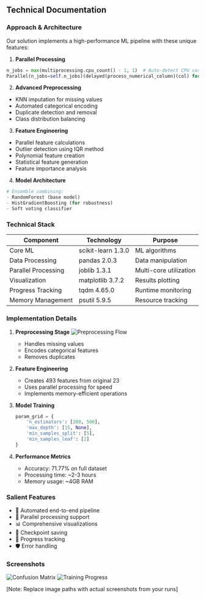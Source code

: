 ## Technical Documentation

### Approach & Architecture
Our solution implements a high-performance ML pipeline with these unique features:

1. **Parallel Processing**
```python
n_jobs = max(multiprocessing.cpu_count() - 1, 1)  # Auto-detect CPU cores
Parallel(n_jobs=self.n_jobs)(delayed(process_numerical_column)(col) for col in numerical_cols)
```

2. **Advanced Preprocessing**
- KNN imputation for missing values
- Automated categorical encoding
- Duplicate detection and removal
- Class distribution balancing

3. **Feature Engineering**
- Parallel feature calculations
- Outlier detection using IQR method
- Polynomial feature creation
- Statistical feature generation
- Feature importance analysis

4. **Model Architecture**
```python
# Ensemble combining:
- RandomForest (base model)
- HistGradientBoosting (for robustness)
- Soft voting classifier
```

### Technical Stack
| Component | Technology | Purpose |
|-----------|------------|----------|
| Core ML | scikit-learn 1.3.0 | ML algorithms |
| Data Processing | pandas 2.0.3 | Data manipulation |
| Parallel Processing | joblib 1.3.1 | Multi-core utilization |
| Visualization | matplotlib 3.7.2 | Results plotting |
| Progress Tracking | tqdm 4.65.0 | Runtime monitoring |
| Memory Management | psutil 5.9.5 | Resource tracking |

### Implementation Details
1. **Preprocessing Stage**
   ![Preprocessing Flow](docs/images/training_progress.png)
   - Handles missing values
   - Encodes categorical features
   - Removes duplicates

2. **Feature Engineering**
   - Creates 493 features from original 23
   - Uses parallel processing for speed
   - Implements memory-efficient operations

3. **Model Training**
   ```python
   param_grid = {
       'n_estimators': [200, 500],
       'max_depth': [15, None],
       'min_samples_split': [5],
       'min_samples_leaf': [2]
   }
   ```

4. **Performance Metrics**
   - Accuracy: 71.77% on full dataset
   - Processing time: ~2-3 hours
   - Memory usage: ~4GB RAM

### Salient Features
- 🚀 Automated end-to-end pipeline
- 💪 Parallel processing support
- 📊 Comprehensive visualizations
- 💾 Checkpoint saving
- 🔄 Progress tracking
- 🛡️ Error handling

### Screenshots
![Confusion Matrix](docs/images/confusion_matrix.png)
![Training Progress](docs/images/training_progress.png)

[Note: Replace image paths with actual screenshots from your runs]
